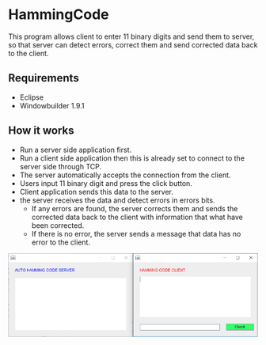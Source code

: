 # HammingCode
This program allows client to enter 11 binary digits and send them to server, so that server can detect errors, correct them and send corrected data back to the client.

## Requirements
* Eclipse
* Windowbuilder 1.9.1


## How it works

  - Run a server side application first.
  - Run a client side application then this is already set to connect to the server side through TCP.
  - The server automatically accepts the connection from the client.
  - Users input 11 binary digit and press the click button.
  - Client application sends this data to the server.
  - the server receives the data and detect errors in errors bits.
    - If any errors are found, the server corrects them and sends the corrected data back to the client with information that what have been corrected.
    - If there is no error, the server sends a message that data has no error to the client.

![alt text](https://github.com/s3634359/HammingCode/blob/master/screenshots/h1.PNG)
